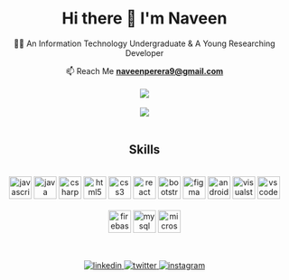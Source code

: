 <div align="center">
  <h1>Hi there 👋 I'm Naveen</h1>

👨‍💻 An Information Technology Undergraduate & A Young Researching Developer
  
📫 Reach Me
[**naveenperera9@gmail.com**](mailto:naveenperera9@gmail.com)
</br>
</br>
<img src="https://github-readme-stats.vercel.app/api?username=nveen9&show_icons=true&theme=transparent"/> 
</br>
</br>
<img src="https://github-readme-stats.vercel.app/api/top-langs/?username=nveen9&layout=compact&langs_count=8&theme=transparent"/> 
</br>
</br>
</div>

<div align="center">
  
## Skills
  
</br>
<a margin="10" href="https://developer.mozilla.org/en-US/docs/Web/JavaScript" target="_blank"><img margin="10px" height="40" src="https://cdn.jsdelivr.net/gh/devicons/devicon/icons/javascript/javascript-original.svg" alt="javascript logo"  /></a>
<a margin="10" href="https://www.oracle.com/java/" target="_blank"><img margin="10px" height="40" src="https://cdn.jsdelivr.net/gh/devicons/devicon/icons/java/java-original.svg" alt="java logo"  /></a>
<a margin="10" href="https://learn.microsoft.com/en-us/dotnet/csharp/" target="_blank"><img margin="10px" height="40" src="https://cdn.jsdelivr.net/gh/devicons/devicon/icons/csharp/csharp-original.svg" alt="csharp logo"  /></a>
<a margin="10" href="https://developer.mozilla.org/en-US/docs/Web/HTML" target="_blank"><img margin="10px" height="40" src="https://cdn.jsdelivr.net/gh/devicons/devicon/icons/html5/html5-original.svg" alt="html5 logo"  /></a>
<a margin="10" href="https://developer.mozilla.org/en-US/docs/Web/CSS" target="_blank"><img margin="10px" height="40" src="https://cdn.jsdelivr.net/gh/devicons/devicon/icons/css3/css3-original.svg" alt="css3 logo"  /></a>
<a margin="10" href="https://reactjs.org" target="_blank"><img margin="10px" height="40" src="https://cdn.jsdelivr.net/gh/devicons/devicon/icons/react/react-original.svg" alt="react logo"  /></a>
<a margin="10" href="https://getbootstrap.com" target="_blank"><img margin="10px" height="40" src="https://cdn.jsdelivr.net/gh/devicons/devicon/icons/bootstrap/bootstrap-original.svg" alt="bootstrap logo"  /></a>
<a margin="10" href="https://figma.com" target="_blank"><img margin="10px" height="40" src="https://cdn.jsdelivr.net/gh/devicons/devicon/icons/figma/figma-original.svg" alt="figma logo"  /></a>
<a margin="10" href="https://developer.android.com/studio/intro" target="_blank"><img margin="10px" height="40" src="https://cdn.jsdelivr.net/gh/devicons/devicon/icons/androidstudio/androidstudio-original.svg" alt="androidstudio logo"  /></a>
<a margin="10" href="https://visualstudio.microsoft.com/" target="_blank"><img margin="10px" height="40" src="https://cdn.jsdelivr.net/gh/devicons/devicon/icons/visualstudio/visualstudio-plain.svg" alt="visualstudio logo"  /></a>
<a margin="10" href="https://code.visualstudio.com/" target="_blank"><img margin="10px" height="40" src="https://cdn.jsdelivr.net/gh/devicons/devicon/icons/vscode/vscode-original.svg" alt="vscode logo"  /></a>
</br>
</br>
<a margin="10" href="https://firebase.google.com" target="_blank"><img margin="10px" height="40" src="https://cdn.jsdelivr.net/gh/devicons/devicon/icons/firebase/firebase-plain.svg" alt="firebase logo"  /></a>
<a margin="10" href="https://www.mysql.com/" target="_blank"><img margin="10px" height="40" src="https://cdn.jsdelivr.net/gh/devicons/devicon/icons/mysql/mysql-original.svg" alt="mysql logo"  /></a>
<a margin="10" href="https://www.microsoft.com/en-us/sql-server/" target="_blank"><img margin="10px" height="40" src="https://cdn.jsdelivr.net/gh/devicons/devicon/icons/microsoftsqlserver/microsoftsqlserver-plain.svg" alt="microsoftsqlserver logo"  /></a>
</br>

## 
<br />

<a href="https://linkedin.com/in/perera-naveen/" target="_blank">
<img src=https://img.shields.io/badge/linkedin-%2300acee.svg?color=405DE6&style=for-the-badge&logo=linkedin&logoColor=white alt=linkedin style="margin-bottom: 5px;" />
</a>

<a href="https://www.facebook.com/naveen.perera99" target="_blank">
<img src=https://img.shields.io/badge/facebook-%2300acee.svg?color=1DA1F2&style=for-the-badge&logo=facebook&logoColor=white alt=twitter style="margin-bottom: 5px;" />
</a>

<a href="https://www.instagram.com/s.c.r.o.ll/" target="_blank">
<img src=https://img.shields.io/badge/instagram-%ff5851db.svg?color=C13584&style=for-the-badge&logo=instagram&logoColor=white alt=instagram style="margin-bottom: 5px;" />
</a>
</div>
